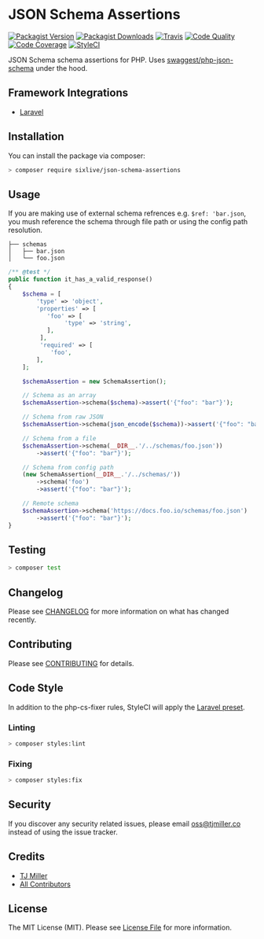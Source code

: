 # JSON Schema Assertions

[![Packagist Version](https://img.shields.io/packagist/v/sixlive/json-schema-assertions.svg?style=flat-square)](https://packagist.org/packages/sixlive/json-schema-assertions)
[![Packagist Downloads](https://img.shields.io/packagist/dt/sixlive/json-schema-assertions.svg?style=flat-square)](https://packagist.org/packages/sixlive/json-schema-assertions)
[![Travis](https://img.shields.io/travis/sixlive/json-schema-assertions.svg?style=flat-square)](https://travis-ci.org/sixlive/json-schema-assertions)
[![Code Quality](https://img.shields.io/scrutinizer/g/sixlive/json-schema-assertions.svg?style=flat-square)](https://scrutinizer-ci.com/g/sixlive/json-schema-assertions/)
[![Code Coverage](https://img.shields.io/scrutinizer/coverage/g/sixlive/json-schema-assertions.svg?style=flat-square)](https://scrutinizer-ci.com/g/sixlive/json-schema-assertions/)
[![StyleCI](https://github.styleci.io/repos/147207965/shield)](https://github.styleci.io/repos/147207965)

JSON Schema schema assertions for PHP. Uses [swaggest/php-json-schema](https://github.com/swaggest/php-json-schema) under the hood.

## Framework Integrations

* [Laravel](https://github.com/sixlive/laravel-json-schema-assertions)

## Installation

You can install the package via composer:

```bash
> composer require sixlive/json-schema-assertions
```

## Usage

If you are making use of external schema refrences e.g. `$ref: 'bar.json`, you mush reference the schema through file path or using the config path resolution.

```
├── schemas
│   ├── bar.json
│   └── foo.json
```

```php
/** @test */
public function it_has_a_valid_response()
{
    $schema = [
        'type' => 'object',
        'properties' => [
           'foo' => [
                'type' => 'string',
           ],
         ],
         'required' => [
            'foo',
        ],
    ];

    $schemaAssertion = new SchemaAssertion();

    // Schema as an array
    $schemaAssertion->schema($schema)->assert('{"foo": "bar"}');

    // Schema from raw JSON
    $schemaAssertion->schema(json_encode($schema))->assert('{"foo": "bar"}');

    // Schema from a file
    $schemaAssertion->schema(__DIR__.'/../schemas/foo.json'))
        ->assert('{"foo": "bar"}');

    // Schema from config path
    (new SchemaAssertion(__DIR__.'/../schemas/'))
        ->schema('foo')
        ->assert('{"foo": "bar"}');

    // Remote schema
    $schemaAssertion->schema('https://docs.foo.io/schemas/foo.json')
        ->assert('{"foo": "bar"}');
}
```

## Testing

``` bash
> composer test
```

## Changelog

Please see [CHANGELOG](CHANGELOG.md) for more information on what has changed recently.

## Contributing

Please see [CONTRIBUTING](CONTRIBUTING.md) for details.

## Code Style
In addition to the php-cs-fixer rules, StyleCI will apply the [Laravel preset](https://docs.styleci.io/presets#laravel).

### Linting
```bash
> composer styles:lint
```

### Fixing
```bash
> composer styles:fix
```

## Security

If you discover any security related issues, please email oss@tjmiller.co instead of using the issue tracker.

## Credits

- [TJ Miller](https://github.com/sixlive)
- [All Contributors](../../contributors)

## License

The MIT License (MIT). Please see [License File](LICENSE.md) for more information.
